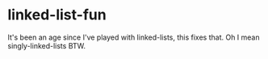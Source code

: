 # linked-list-fun
It's been an age since I've played with linked-lists, this fixes that. Oh I mean singly-linked-lists BTW.
